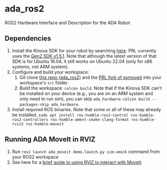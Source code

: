 # ada_ros2
ROS2 Hardware Interface and Description for the ADA Robot

## Dependencies
1. Install the Kinova SDK for your robot by searching [here](https://www.kinovarobotics.com/resources?r=79301&s). PRL currently uses the [Gen2 SDK v1.5.1](https://drive.google.com/file/d/1UEQAow0XLcVcPCeQfHK9ERBihOCclkJ9/view). Note that although the latest version of that SDK is for Ubuntu 16.04, it still works on Ubuntu 22.04 (only for x86 systems, not ARM system). 
2. Configure and build your workspace:
    1. Git clone [this repo (ada_ros2)](https://github.com/personalrobotics/ada_ros2) and the [PRL fork of pymoveit](https://github.com/personalrobotics/pymoveit2) into your workspace's `src` folder. 
    2. Build the workspace: `colcon build`. Note that if the Kinova SDK can't be installed on your device (e.g., you are on an ARM system and only need to run sim), you can skip `ada_hardware`: `colcon build --packages-skip ada_hardware`. 
3. Install required ROS binaries. Note that some or all of these may already be installed. `sudo apt install ros-humble-ros2-control ros-humble-ros2-controllers ros-humble-ament-cmake-clang-format ros-humble-rviz2 ros-humble-moveit`

## Running ADA MoveIt in RVIZ
1. Run `ros2 launch ada_moveit demo.launch.py sim:=mock` command from your ROS2 workspace
2. See here for a [brief guide to using RVIZ to interact with MoveIt](https://moveit.picknik.ai/humble/doc/tutorials/quickstart_in_rviz/quickstart_in_rviz_tutorial.html).
